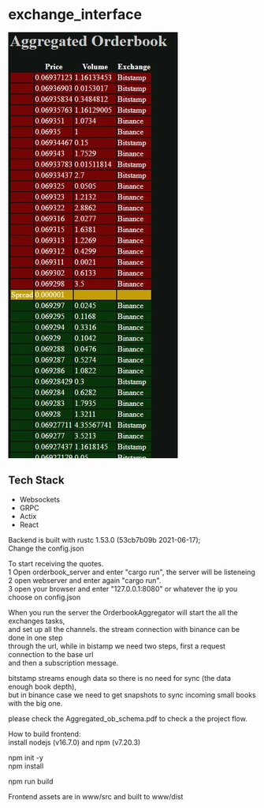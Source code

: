 # exchange_interface

![ScreenShot](orderbook.JPG)


<h2>Tech Stack</h2>

<ul>
  <li>Websockets</li>
  <li>GRPC</li>
  <li>Actix</li>
  <li>React</li>
</ul>  
Backend is built with rustc 1.53.0 (53cb7b09b 2021-06-17);<br/>
Change the config.json

To start receiving the quotes.<br>
1 Open orderbook_server and enter "cargo run", the server will be listeneing<br>
2 open webserver and enter again "cargo run".<br>
3 open your browser and enter "127.0.0.1:8080" or whatever the ip you choose on config.json

When you run the server the OrderbookAggregator will start the all the exchanges tasks,<br> 
and set up all the channels. the stream connection with binance can be done in one step <br>
through the url, while in bistamp we need two steps, first a request connection to the base url<br>
and then a subscription message.  

bitstamp streams enough data so there is no need for sync (the data enough book depth),<br>
but in binance case we need to get snapshots to sync incoming small books with the big one.

please check the Aggregated_ob_schema.pdf to check a the project flow.

How to build frontend:<br/>
install nodejs (v16.7.0) and npm (v7.20.3)

npm init -y<br/>
npm install

npm run build

Frontend assets are in www/src and built to www/dist


